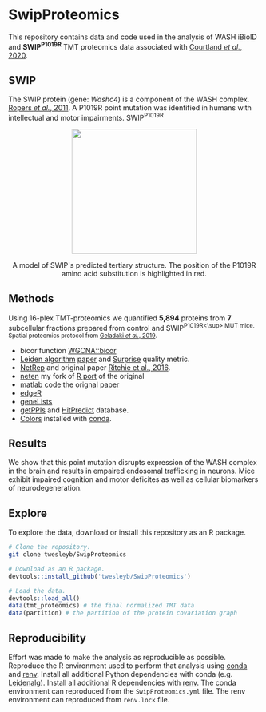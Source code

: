 # SwipProteomics

This repository contains data and code used in the analysis of WASH iBioID
and __SWIP<sup>P1019R</sup>__ TMT proteomics data associated with [Courtland _et al._, 2020](URL).

## SWIP
The SWIP protein (gene: _Washc4_) is a component of the WASH complex.
[Ropers _et al._, 2011](refs/Ropers_2011.pdf). 
A P1019R point mutation was identified in humans with intellectual and motor impairments. 
SWIP<sup>P1019R</sup>

<p align="center">
  <img src="./models/Swip.gif" height="250" />
</p>
<p align="center">A model of SWIP's predicted tertiary structure. The position of the P1019R amino acid substitution is highlighted in red.<p align="center">

## Methods
Using 16-plex TMT-proteomics we quantified __5,894__ proteins from __7__ subcellular fractions prepared from control and SWIP<sup>P1019R<\sup> MUT mice.
Spatial proteomics protocol from [Geladaki _et al._, 2019](refs/Geladaki_2019.pdf).

* bicor function [WGCNA::bicor](URL)
* [Leiden algorithm](URL) [paper](refs/Traag_2019.pdf)  and [Surprise](refs/Traag_2015.pdf) quality metric.
* [NetRep](URL) and original paper [Ritchie et al., 2016](refs/Ritchie_2016.pdf). 
* [neten](https://github.com/twesleyb/neten) my fork of [R port](https://github.com/microbma/neten) of the original 
* [matlab code](https://github.com/wangboyunze/Network_Enhancement) the orignal [paper](refs/Wang_2018.pdf)
* [edgeR](https://bioconductor.org/packages/release/bioc/html/edgeR.html)
* [geneLists](https://github.com/twesleyb/geneLists)
* [getPPIs](https://github.com/twesleyb/getPPIs) and [HitPredict](http://www.hitpredict.org/) database.
* [Colors](https://github.com/kevinwuhoo/randomcolor-py) installed with [conda](https://anaconda.org/conda-forge/randomcolor).


## Results 
We show that this point mutation disrupts expression of the
WASH complex in the brain and results in empaired endosomal trafficking in
neurons. Mice exhibit impaired cognition and motor deficites as well as cellular 
biomarkers of neurodegeneration. 

## Explore
To explore the data, download or install this repository as an R package.

```Bash
# Clone the repository.
git clone twesleyb/SwipProteomics
```

```R
# Download as an R package.
devtools::install_github('twesleyb/SwipProteomics')
```

```R
# Load the data.
devtools::load_all()
data(tmt_proteomics) # the final normalized TMT data
data(partition) # the partition of the protein covariation graph
```

## Reproducibility 
Effort was made to make the analysis as reproducible as possible. Reproduce the
R environment used to perform that analysis using [conda](https://docs.anaconda.com/anaconda/install/) 
and [renv](https://anaconda.org/conda-forge/r-renv). 
Install all additional Python dependencies with conda (e.g. [Leidenalg](https://anaconda.org/conda-forge/leidenalg)). 
Install all additional R dependencies with [renv](https://github.com/rstudio/renv). 
The conda environment can reproduced from the `SwipProteomics.yml` file.
The renv environment can reproduced from `renv.lock` file.

